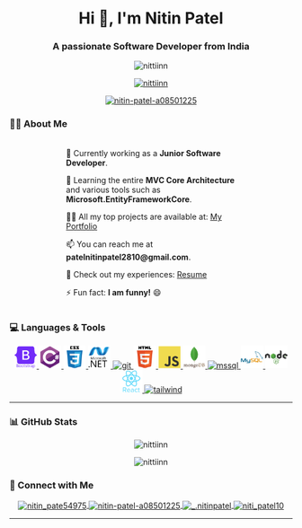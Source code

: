 <h1 align="center">Hi 👋, I'm Nitin Patel</h1>
<h3 align="center">A passionate Software Developer from India</h3>

<p align="center"> 
  <img src="https://komarev.com/ghpvc/?username=nittiinn&label=Profile%20views&color=0e75b6&style=flat" alt="nittiinn" />
</p>

<p align="center"> 
  <a href="https://github.com/ryo-ma/github-profile-trophy">
    <img src="https://github-profile-trophy.vercel.app/?username=nittiinn" alt="nittiinn" />
  </a>
</p>

<p align="center">
  <a href="https://linkedin.com/in/nitin-patel-a08501225" target="blank">
    <img src="https://img.shields.io/twitter/follow/nitin-patel-a08501225?logo=twitter&style=for-the-badge" alt="nitin-patel-a08501225" />
  </a>
</p>



### 🙋‍♂️ About Me



<div style="display: flex; justify-content: center; align-items: center; margin-top: 20px;">
    <div style="width: 60%; text-align: left;">
        <p>🔭 Currently working as a <strong>Junior Software Developer</strong>.</p>
        <p>🌱 Learning the entire <strong>MVC Core Architecture</strong> and various tools such as <strong>Microsoft.EntityFrameworkCore</strong>.</p>
        <p>👨‍💻 All my top projects are available at: <a href="https://nittiinn.github.io/My_Portfolio/">My Portfolio</a></p>
        <p>📫 You can reach me at <strong>patelnitinpatel2810@gmail.com</strong>.</p>
        <p>📄 Check out my experiences: <a href="https://drive.google.com/file/d/1-1txWLXvRVZ9Q4wHRqbTRdJ2yaQAnh5w/view?usp=drive_link">Resume</a></p>
        <p>⚡ Fun fact: <strong>I am funny!</strong> 😄</p>
    </div>
</div>




### 💻 Languages & Tools

<p align="center">
  <a href="https://getbootstrap.com" target="_blank" rel="noreferrer">
    <img src="https://raw.githubusercontent.com/devicons/devicon/master/icons/bootstrap/bootstrap-plain-wordmark.svg" alt="bootstrap" width="40" height="40"/>
  </a>
  <a href="https://www.w3schools.com/cs/" target="_blank" rel="noreferrer">
    <img src="https://raw.githubusercontent.com/devicons/devicon/master/icons/csharp/csharp-original.svg" alt="csharp" width="40" height="40"/>
  </a>
  <a href="https://www.w3schools.com/css/" target="_blank" rel="noreferrer">
    <img src="https://raw.githubusercontent.com/devicons/devicon/master/icons/css3/css3-original-wordmark.svg" alt="css3" width="40" height="40"/>
  </a>
  <a href="https://dotnet.microsoft.com/" target="_blank" rel="noreferrer">
    <img src="https://raw.githubusercontent.com/devicons/devicon/master/icons/dot-net/dot-net-original-wordmark.svg" alt="dotnet" width="40" height="40"/>
  </a>
  <a href="https://git-scm.com/" target="_blank" rel="noreferrer">
    <img src="https://www.vectorlogo.zone/logos/git-scm/git-scm-icon.svg" alt="git" width="40" height="40"/>
  </a>
  <a href="https://www.w3.org/html/" target="_blank" rel="noreferrer">
    <img src="https://raw.githubusercontent.com/devicons/devicon/master/icons/html5/html5-original-wordmark.svg" alt="html5" width="40" height="40"/>
  </a>
  <a href="https://developer.mozilla.org/en-US/docs/Web/JavaScript" target="_blank" rel="noreferrer">
    <img src="https://raw.githubusercontent.com/devicons/devicon/master/icons/javascript/javascript-original.svg" alt="javascript" width="40" height="40"/>
  </a>
  <a href="https://www.mongodb.com/" target="_blank" rel="noreferrer">
    <img src="https://raw.githubusercontent.com/devicons/devicon/master/icons/mongodb/mongodb-original-wordmark.svg" alt="mongodb" width="40" height="40"/>
  </a>
  <a href="https://www.microsoft.com/en-us/sql-server" target="_blank" rel="noreferrer">
    <img src="https://www.svgrepo.com/show/303229/microsoft-sql-server-logo.svg" alt="mssql" width="40" height="40"/>
  </a>
  <a href="https://www.mysql.com/" target="_blank" rel="noreferrer">
    <img src="https://raw.githubusercontent.com/devicons/devicon/master/icons/mysql/mysql-original-wordmark.svg" alt="mysql" width="40" height="40"/>
  </a>
  <a href="https://nodejs.org" target="_blank" rel="noreferrer">
    <img src="https://raw.githubusercontent.com/devicons/devicon/master/icons/nodejs/nodejs-original-wordmark.svg" alt="nodejs" width="40" height="40"/>
  </a>
  <a href="https://reactjs.org/" target="_blank" rel="noreferrer">
    <img src="https://raw.githubusercontent.com/devicons/devicon/master/icons/react/react-original-wordmark.svg" alt="react" width="40" height="40"/>
  </a>
  <a href="https://tailwindcss.com/" target="_blank" rel="noreferrer">
    <img src="https://www.vectorlogo.zone/logos/tailwindcss/tailwindcss-icon.svg" alt="tailwind" width="40" height="40"/>
  </a>
</p>

---

### 📊 GitHub Stats

<p align="center">
  <img src="https://github-readme-stats.vercel.app/api?username=nittiinn&show_icons=true&locale=en" alt="nittiinn" />
</p>

<p align="center">
  <img src="https://github-readme-stats.vercel.app/api/top-langs?username=nittiinn&show_icons=true&locale=en&layout=compact" alt="nittiinn" />
</p>

### 🤝 Connect with Me

<p align="center">
  <a href="https://twitter.com/nitin_pate54975" target="blank">
    <img align="center" src="https://raw.githubusercontent.com/rahuldkjain/github-profile-readme-generator/master/src/images/icons/Social/twitter.svg" alt="nitin_pate54975" height="30" width="40" />
  </a>
  <a href="https://linkedin.com/in/nitin-patel-a08501225" target="blank">
    <img align="center" src="https://raw.githubusercontent.com/rahuldkjain/github-profile-readme-generator/master/src/images/icons/Social/linked-in-alt.svg" alt="nitin-patel-a08501225" height="30" width="40" />
  </a>
  <a href="https://instagram.com/_.nitinpatel" target="blank">
    <img align="center" src="https://raw.githubusercontent.com/rahuldkjain/github-profile-readme-generator/master/src/images/icons/Social/instagram.svg" alt="_.nitinpatel" height="30" width="40" />
  </a>
  <a href="https://www.leetcode.com/niti_patel10" target="blank">
    <img align="center" src="https://raw.githubusercontent.com/rahuldkjain/github-profile-readme-generator/master/src/images/icons/Social/leet-code.svg" alt="niti_patel10" height="30" width="40" />
  </a>
</p>

---
